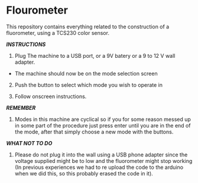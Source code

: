 # Flourometer

This repository contains everything related to the construction of a fluorometer, using a TCS230 color sensor.


*****INSTRUCTIONS*****

1. Plug The machine to a USB port, or a 9V batery or a 9 to 12 V wall adapter.
  - The machine should now be on the mode selection screen
  
2. Push the button to select which mode you wish to operate in

3. Follow onscreen instructions.

*****REMEMBER*****

1. Modes in this machine are cyclical so if you for some reason messed up in some part of the procedure just press enter until you are in the end of the mode, after that simply choose a new mode with the buttons.

*****WHAT NOT TO DO*****

1. Please do not plug it into the wall using a USB phone adapter since the voltage supplied might be to low and the fluorometer might stop working (In previous experiences we had to re upload the code to the arduino when we did this, so this probably erased the code in it).

